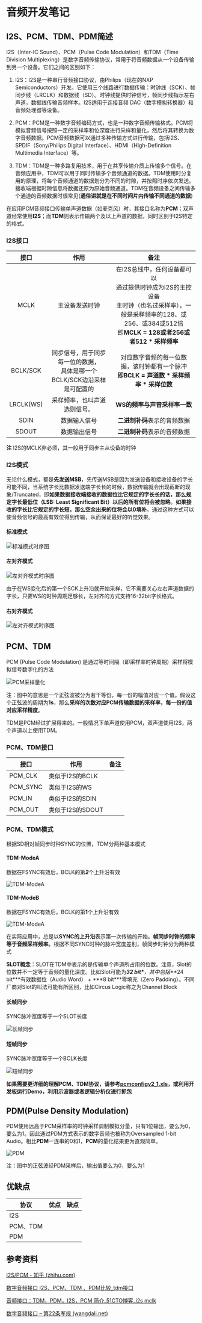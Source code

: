 # 音频开发笔记

## I2S、PCM、TDM、PDM简述

I2S（Inter-IC Sound）、PCM（Pulse Code Modulation）和TDM（Time Division Multiplexing）是数字音频传输协议，常用于将音频数据从一个设备传输到另一个设备。它们之间的区别如下：

1. I2S：I2S是一种串行音频接口协议，由Philips（现在的NXP Semiconductors）开发。它使用三个线路进行数据传输：时钟线（SCK）、帧同步线（LRCLK）和数据线（SD）。时钟线提供时钟信号，帧同步线指示左右声道，数据线传输音频样本。I2S适用于连接音频 DAC（数字模拟转换器）和音频处理器等设备。

2. PCM：PCM是一种数字音频编码方式，也是一种数字音频传输格式。PCM将模拟音频信号按照一定的采样率和位深度进行采样和量化，然后将其转换为数字音频数据。PCM音频数据可以通过多种传输方式进行传输，包括I2S、SPDIF（Sony/Philips Digital Interface）、HDMI（High-Definition Multimedia Interface）等。

3. TDM：TDM是一种多路复用技术，用于在共享传输介质上传输多个信号。在音频应用中，TDM可以用于同时传输多个音频通道的数据。TDM使用时分复用的原理，将每个音频通道的数据划分为不同的时隙，并按照时序依次发送。接收端根据时隙信息将数据还原为原始音频通道。TDM在音频设备之间传输多个通道的音频数据时很常见(**通俗讲就是在不同时间片内传输不同通道的数据**)

在应用PCM音频接口传输单声道数据（如麦克风）时，其接口名称为**PCM**；双声道经常使用**I2S**；而**TDM**则表示传输两个及以上声道的数据，同时区别于I2S特定的格式。

### I2S接口

|    接口    | 作用   |  备注 |
| :-------: | :--: | :--: |
| MCLK | 主设备发送时钟 | 在I2S总线中，任何设备都可以<br />通过提供时钟成为I2S的主控设备<br />主时钟（也名过采样率），一般是采样频率的128、或256、或384或512倍<br />即**MCLK = 128或者256或者512 * 采样频率** |
| BCLK/SCK | 同步信号，用于同步每一位的数据，<br />具体是哪一个BCLK/SCK边沿采样是可配置的 | 对应数字音频的每一位数据，该时钟都有一个脉冲<br />**即BCLK = 声道数 * 采样频率 * 采样位数** |
| LRCLK(WS) | 采样频率，也叫声道选则信号。 | **WS的频率与声音采样率一致** |
| SDIN | 数据输入信号 | **二进制补码**表示的音频数据 |
| SDOUT | 数据输出信号 | **二进制补码**表示的音频数据 |

**注** I2S的MCLK非必须，其一般用于同步主从设备的时钟

### I2S模式

无论什么模式，都是**先发送MSB**，先传送MSB是因为发送设备和接收设备的字长可能不同，当系统字长比数据发送端字长长的时候，数据传输就会出现截断的现象/Truncated，即**如果数据接收端接收的数据位比它规定的字长长的话，那么规定字长最低位（LSB: Least Significant Bit）以后的所有位将会被忽略**。**如果接收的字长比它规定的字长短，那么空余出来的位将会以0填补**。通过这种方式可以使音频信号的最高有效位得到传输，从而保证最好的听觉效果。

#### 标准模式

![标准模式时序图](.\picture\标准模式时序图.png)

#### 左对齐模式

![左对齐模式时序图](.\picture\左对齐时序图.png)

由于在WS变化后的第一个SCK上升沿就开始采样，它不需要关心左右声道数据的字长，只要WS的时钟周期足够长，左对齐的方式支持16-32bit字长格式。

#### 右对齐模式

![左对齐模式时序图](.\picture\右对齐时序图.png)



## PCM、TDM

PCM (Pulse Code Modulation) 是通过等时间隔（即采样率时钟周期）采样将模拟信号数字化的方法

![PCM采样量化](.\picture\pcm_samp.png)

注：图中的意思是一个正弦波被分为若干等份，每一份的幅值对应一个值。假设这个正弦波的周期为**1s**，那么**采样的次数对应PCM传输数据的采样率，每一份的值对应采样精度**。

TDM是PCM经过扩展得来的。一般情况下单声道使用PCM，双声道使用I2S，两个声道以上使用TDM。

### PCM、TDM接口

| 接口     | 作用             | 备注 |
| -------- | ---------------- | ---- |
| PCM_CLK  | 类似于I2S的BCLK  |      |
| PCM_SYNC | 类似于I2S的WS    |      |
| PCM_IN   | 类似于I2S的SDIN  |      |
| PCM_OUT  | 类似于I2S的SDOUT |      |

### PCM、TDM模式

根据SD相对帧同步时钟SYNC的位置，TDM分两种基本模式

#### TDM-ModeA

数据在FSYNC有效后，BCLK的第***2***个上升沿有效

![TDM-ModeA](.\picture\TDM-ModeA.png)

#### TDM-ModeB

数据在FSYNC有效后，BCLK的第**1**个上升沿有效

![TDM-ModeA](.\picture\TDM-ModeB.png)

在实际应用中，总是以**SYNC的上升沿**表示第一次传输的开始。**帧同步时钟的频率等于音频采样频率**。根据不同SYNC时钟的脉冲宽度差别，帧同步时钟分为两种模式

**SLOT概念**：SLOT在TDM中表示的是传输单个声道所占用的位数。注意，Slot的位数并不一定等于音频的量化深度。比如Slot可能为***32 bit\***，其中包括***24 bit\***有效数据位（Audio Word） + ***8 bit\***零填充（Zero Padding）。不同厂商对Slot的叫法可能有所区别，比如Circus Logic称之为Channel Block

#### 长帧同步

SYNC脉冲宽度等于一个SLOT长度

![长帧同步](D:\02_data\github\笔记\MyNote\Audio\picture\长帧同步.png)

#### 短帧同步

SYNC脉冲宽度等于一个BCLK长度

![短帧同步](D:\02_data\github\笔记\MyNote\Audio\picture\短帧同步.png)

**如果需要更详细的理解PCM、TDM协议，请参考[pcmconfigv2_1.xls](./pcmconfigv2_1/pcmconfigv2_1.xls)，或利用开发板运行Demo，利用示波器或者逻辑分析仪进行抓包**



## PDM(Pulse Density Modulation)

PDM使用远高于PCM采样率的时钟采样调制模拟分量，只有1位输出，要么为0，要么为1。因此通过PDM方式表示的数字音频也被称为Oversampled 1-bit Audio。相比**PDM**一连串的0和1，**PCM**的量化结果更为直观简单。

![PDM](D:\02_data\github\笔记\MyNote\Audio\picture\PDM.png)

注：图中的正弦波经PDM采样后，输出值要么为0，要么为1

## 优缺点

| 协议     | 优点 | 缺点 |
| -------- | ---- | ---- |
| I2S      |      |      |
| PCM、TDM |      |      |
| PDM      |      |      |



## 参考资料

[I2S/PCM - 知乎 (zhihu.com)](https://zhuanlan.zhihu.com/p/353520173)

[数字音频接口 I2S、PCM、TDM 、PDM比较_tdm接口](https://blog.csdn.net/yangjizhen1533/article/details/113758138)

[音频接口：TDM，PDM，I2S，PCM 简介_51CTO博客_i2s mclk](https://blog.51cto.com/u_12810168/2450275)

[数字音频接口 – 第22条军规 (wangdali.net)](http://www.wangdali.net/i2s/)







